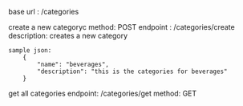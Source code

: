 base url : /categories

create a new categoryc
    method: POST
    endpoint : /categories/create
    description: creates a new category 

    sample json:
        {
            "name": "beverages",
            "description": "this is the categories for beverages"  
        }



get all categories
    endpoint: /categories/get
    method: GET
